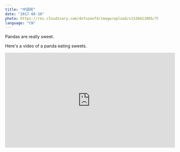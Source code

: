 ```yaml
---
title: "中国呢"
date: "2017-08-10"
photo: https://res.cloudinary.com/dofuzeof4/image/upload/v1538411005/The%20Hopeless%20Roamantic/xinjiang/zhua-fan.jpg
language: "CN"
---
```


Pandas are really sweet.

Here's a video of a panda eating sweets.

<iframe width="560" height="315" src="https://www.youtube.com/embed/4n0xNbfJLR8" frameborder="0" allowfullscreen></iframe>
